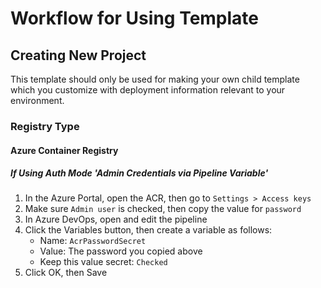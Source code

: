 # Workflow for Using Template

## Creating New Project

This template should only be used for making your own child template which you customize with deployment information relevant to your environment.

### Registry Type

#### Azure Container Registry

##### If Using Auth Mode 'Admin Credentials via Pipeline Variable'

1. In the Azure Portal, open the ACR, then go to `Settings > Access keys`
1. Make sure `Admin user` is checked, then copy the value for `password`
1. In Azure DevOps, open and edit the pipeline
1. Click the Variables button, then create a variable as follows:
    * Name: `AcrPasswordSecret`
    * Value: The password you copied above
    * Keep this value secret: `Checked`
1. Click OK, then Save
